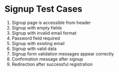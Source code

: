 # Signup Test Cases

1. Signup page is accessible from header
2. Signup with empty fields
3. Signup with invalid email format
4. Password field required
5. Signup with existing email
6. Signup with valid data
7. Signup form validation messages appear correctly
8. Confirmation message after signup
9. Redirection after successful registration
